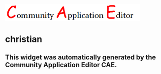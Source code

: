 ![CAE](https://github.com/CAE-Community-Application-Editor/CAE-Deployment-Temp/blob/gh-pages/frontendComponent-166/img/logo.png)  

christian
===================


This widget was automatically generated by the Community Application Editor CAE.  
---------------
